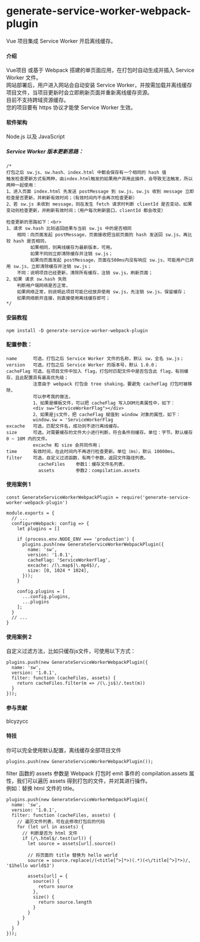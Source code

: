 # generate-service-worker-webpack-plugin

Vue 项目集成 Service Worker 开启离线缓存。

#### 介绍

Vue项目 或基于 Webpack 搭建的单页面应用，在打包时自动生成并插入 Service Worker 文件。<br>
网站部署后，用户进入网站会自动安装 Service Worker，并按需加载并离线缓存项目文件，当项目更新时会立即刷新页面并重新离线缓存资源。<br>
目前不支持跨域资源缓存。<br>
您的项目要有 https 协议才能使 Service Worker 生效。<br>


#### 软件架构

Node.js 以及 JavaScript


##### Service Worker 版本更新思路：
```
/*
打包之后 sw.js、sw.hash、index.html 中都会保存有一个相同的 hash 值
触发检查更新方式有两种，由index.html触发的如果用户弃用此插件，会导致无法触发，所以两种一起使用：
1、进入页面 index.html 先发送 postMessage 到 sw.js，sw.js 收到 message 立即检查是否更新，并刷新有效时间；（有效时间内不会再次检查更新）
2、若 sw.js 未收到 message，则在发生 fetch 请求时判断 clientId 是否变动，如果变动则检查更新，并刷新有效时间；（用户每次刷新窗口，clientId 都会改变）

检查更新的思路如下：<br>
1、请求 sw.hash 比较返回结果与当前 sw.js 中的是否相同
    相同：向页面发起 postMessage，页面接收把当前页面的 hash 发送回 sw.js，再比较 hash 是否相同，
         如果相同，则离线缓存为最新版本，可用。
         如果不同则立即清除缓存并注销 sw.js；
         如果向页面发起 postMessage，页面在500ms内没有响应 sw.js，可能用户已弃用 sw.js，立即清除缓存并注销 sw.js；
    不同：说明项目已经更新，清除所有缓存，注销 sw.js，刷新页面；
2、如果 请求 sw.hash 失败
    判断用户端网络是否正常，
    如果网络正常，则说明此项目可能已经放弃使用 sw.js，先注销 sw.js，保留缓存；
    如果网络断开连接，则直接使用离线缓存即可；
*/
```

#### 安装教程
```
npm install -D generate-service-worker-webpack-plugin
```


#### 配置参数：

```
name      可选，打包之后 Service Worker 文件的名称，默认 sw，全名 sw.js；
version   可选，打包之后 Service Worker 的版本号，默认 1.0.0；
cacheFlag 可选，在项目文件中加入 flag，打包时匹配文件中是否包含此 flag，有则缓存，且此配置具有最高优先级；
          注意由于 webpack 打包会 tree shaking，要避免 cacheFlag 打包时被移除，
          可以参考我的做法，
          1、如果是模板文件，可以把 cacheFlag 写入DOM元素属性中，如下：
          <div sw="ServiceWorkerFlag"></div>
          2、如果是js文件，把 cacheFlag 赋值到 window 对象的属性，如下：
          window.sw = 'ServiceWorkerFlag
excache   可选，匹配文件名，成功则不进行离线缓存。
size      可选，对需要缓存的文件大小进行判断，符合条件则缓存。单位：字节。默认缓存 0 ~ 10M 内的文件。
          excache 和 size 会共同作用；
time      有效时间，在此时间内不再进行检查更新。单位（ms），默认 10000ms。
filter    可选，自定义过滤函数，有两个参数，返回文件路径列表。
            cacheFiles    参数1：缓存文件名列表，
            assets        参数2：compilation.assets
```


#### 使用案例 1

```
const GenerateServiceWorkerWebpackPlugin = require('generate-service-worker-webpack-plugin')

module.exports = {
  // ...
  configureWebpack: config => {
    let plugins = []

    if (process.env.NODE_ENV === 'production') {
      plugins.push(new GenerateServiceWorkerWebpackPlugin({
        name: 'sw',
        version: '1.0.1',
        cacheFlag: 'ServiceWorkerFlag',
        excache: /(\.map$|\.mp4$)/,
        size: [0, 1024 * 1024],
      }));
    }

    config.plugins = [
      ...config.plugins,
      ...plugins
    ];
  }
  // ...
}
```


#### 使用案例 2

自定义过滤方法，比如只缓存js文件，可使用以下方式：

```
plugins.push(new GenerateServiceWorkerWebpackPlugin({
  name: 'sw',
  version: '1.0.1',
  filter: function (cacheFiles, assets) {
    return cacheFiles.filter(m => /(\.js$)/.test(m))
  }
}));
```


#### 参与贡献
blcyzycc


#### 特技

你可以完全使用默认配置，离线缓存全部项目文件

```
plugins.push(new GenerateServiceWorkerWebpackPlugin());
```

filter 函数的 assets 参数是 Webpack 打包时 emit 事件的 compilation.assets 属性，我们可以遍历 assets 得到打包的文件，并对其进行操作。<br>
例如：替换 html 文件的 title。
```
plugins.push(new GenerateServiceWorkerWebpackPlugin({
  name: 'sw',
  version: '1.0.1',
  filter: function (cacheFiles, assets) {
    // 遍历文件列表，可在此修改打包后的代码
    for (let url in assets) {
      // 判断是否为 html 文件
      if (/\.html$/.test(url)) {
        let source = assets[url].source()

        // 将页面的 title 替换为 hello world
        source = source.replace(/(<title[^>]*>)(.*)(<\/title[^>]*>)/, '$1hello world$3')

        assets[url] = {
          source() {
            return source
          },
          size() {
            return source.length
          }
        }
      }
    }
  }
}));
```
